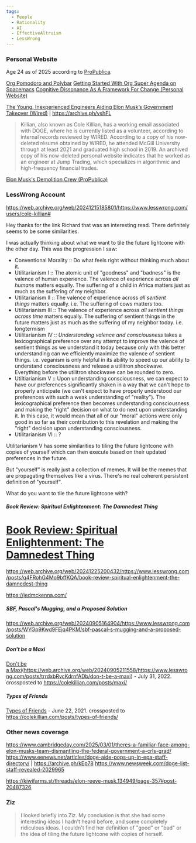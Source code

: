 ```yaml
---
tags:
  - People
  - Rationality
  - AI
  - EffectiveAltruism
  - LessWrong
---
```


### Personal Website

Age 24 as of 2025 according to [ProPublica](https://projects.propublica.org/elon-musk-doge-tracker/).

[Org Pomodoro and Polybar](https://archive.is/6hdpT0)
[Getting Started With Org Super Agenda on Spacemacs](https://archive.ph/F2qr7)
[Cognitive Dissonance As A Framework For Change (Personal Website)](https://archive.ph/6YgtM)

[The Young, Inexperienced Engineers Aiding Elon Musk’s Government Takeover (Wired)](https://www.wired.com/story/elon-musk-government-young-engineers/) | https://archive.ph/vshFL


>Killian, also known as Cole Killian, has a working email associated with DOGE, where he is currently listed as a volunteer, according to internal records reviewed by WIRED. According to a copy of his now-deleted résumé obtained by WIRED, he attended McGill University through at least 2021 and graduated high school in 2019. An archived copy of his now-deleted personal website indicates that he worked as an engineer at Jump Trading, which specializes in algorithmic and high-frequency financial trades.


[Elon Musk's Demolition Crew (ProPublica)](https://projects.propublica.org/elon-musk-doge-tracker/)



### LessWrong Account

https://web.archive.org/web/20241215185801/https://www.lesswrong.com/users/cole-killian#


Hey thanks for the link Richard that was an interesting read. There definitely seems to be some similarities.

I was actually thinking about what we want to tile the future lightcone with the other day. This was the progression I saw:

- Conventional Morality :: Do what feels right without thinking much about it.
- Utilitarianism I :: The atomic unit of "goodness" and "badness" is the valence of human experience. The valence of experience across _all humans_ matters equally. The suffering of a child in Africa matters just as much as the suffering of my neighbor.
- Utilitarianism II :: The valence of experience across _all sentient things_ matters equally. i.e. The suffering of cows matters too.
- Utilitarianism III :: The valence of experience across _all sentient things across time_ matters equally. The suffering of sentient things in the future matters just as much as the suffering of my neighbor today. i.e. longtermism
- Utilitarianism IV :: _Understanding valence and consciousness_ takes a lexicographical preference over any attempt to improve the valence of sentient things as we understand it today because only with this better understanding can we efficiently maximize the valence of sentient things. i.e. veganism is only helpful in its ability to speed up our ability to understand consciousness and release a utilitron shockwave. Everything before the utilitron shockwave can be rounded to zero.
- Utiltiarianism V :: Upon understanding consciousness, we can expect to have our preferences significantly shaken in a way that we can't hope to properly anticipate (we can't expect to have properly understood our preferences with such a weak understanding of "reality"). The lexicographical preference then becomes understanding consciousness and making the "right" decision on what to do next upon understanding it. In this case, it would mean that all of our "moral" actions were only good in so far as their contribution to this revelation and making the "right" decision upon understanding consciousness.
- Utilitarianism VI :: ?

Utilitarianism V has some similarities to tiling the future lightcone with copies of yourself which can then execute based on their updated preferences in the future.

But "yourself" is really just a collection of memes. It will be the memes that are propagating themselves like a virus. There's no real coherent persistent definition of "yourself".

What do you want to tile the future lightcone with?


##### Book Review: Spiritual Enlightenment: The Damnedest Thing

# [Book Review: Spiritual Enlightenment: The Damnedest Thing](https://web.archive.org/web/20241225200432/https://www.lesswrong.com/posts/q4FRohG4Mo9bffKQA/book-review-spiritual-enlightenment-the-damnedest-thing)

https://web.archive.org/web/20241225200432/https://www.lesswrong.com/posts/q4FRohG4Mo9bffKQA/book-review-spiritual-enlightenment-the-damnedest-thing


https://jedmckenna.com/


##### SBF, Pascal's Mugging, and a Proposed Solution

https://web.archive.org/web/20240905164904/https://www.lesswrong.com/posts/WYGp9Kwd9FEjq4PKM/sbf-pascal-s-mugging-and-a-proposed-solution

##### Don't be a Maxi


[Don't be a Maxi](https://web.archive.org/web/20240905211558/https://www.lesswrong.com/posts/trrdxbRvcKdrnfADb/don-t-be-a-maxi)(https://web.archive.org/web/20240905211558/https://www.lesswrong.com/posts/trrdxbRvcKdrnfADb/don-t-be-a-maxi) - July 31, 2022. crossposted to https://colekillian.com/posts/maxi/

##### Types of Friends

[Types of Friends](https://web.archive.org/web/20240913055936/https://www.lesswrong.com/posts/BWzs5feAKcmuMAJQE/types-of-friends-1) - June 22, 2021. crossposted to https://colekillian.com/posts/types-of-friends/


### Other news coverage

https://www.cambridgeday.com/2025/03/01/theres-a-familiar-face-among-elon-musks-team-dismantling-the-federal-government-a-crls-grad/
https://www.eenews.net/articles/doge-aide-pops-up-in-epa-staff-directory/ | https://archive.ph/kEp78
https://www.newsweek.com/doge-list-staff-revealed-2029965


https://kiwifarms.st/threads/elon-reeve-musk.134949/page-357#post-20487326


### Ziz

>I looked briefly into Ziz. My conclusion is that she had some interesting ideas I hadn't heard before, and some completely ridiculous ideas. I couldn't find her definition of "good" or "bad" or the idea of tiling the future lightcone with copies of herself.
